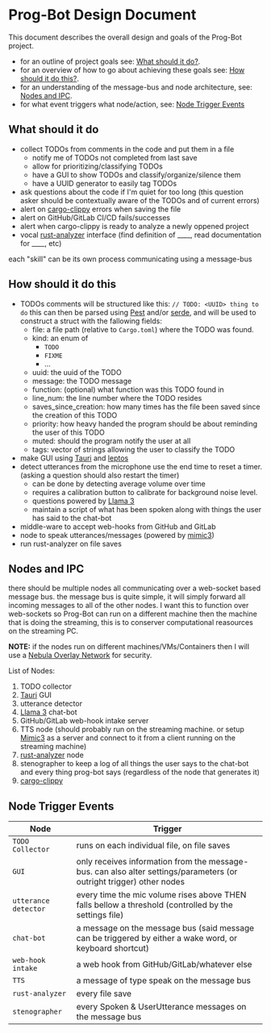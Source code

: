 # Prog-Bot Design Document

This document describes the overall design and goals of the Prog-Bot project.

- for an outline of project goals see: [What should it do?](#What-should-it-do).
- for an overview of how to go about achieving these goals see: [How should it do this?](#How-should-it-do-this).
- for an understanding of the message-bus and node architecture, see: [Nodes and IPC](#Nodes-and-IPC).
- for what event triggers what node/action, see: [Node Trigger Events](#Node-Trigger-Events)

## What should it do

- collect TODOs from comments in the code and put them in a file
	- notify me of TODOs not completed from last save
	- allow for prioritizing/classifying TODOs
	- have a GUI to show TODOs and classify/organize/silence them
	- have a UUID generator to easily tag TODOs
- ask questions about the code if I'm quiet for too long (this question asker should be contextually aware of the TODOs and of current errors)
- alert on [cargo-clippy](https://doc.rust-lang.org/clippy/) errors when saving the file
- alert on GitHub/GitLab CI/CD fails/successes
- alert when cargo-clippy is ready to analyze a newly oppened project
- vocal [rust-analyzer](https://rust-analyzer.github.io/) interface (find definition of ____, read documentation for ____, etc)

each "skill" can be its own process communicating using a message-bus

## How should it do this

- TODOs comments will be structured like this: ```// TODO: <UUID> thing to do``` this can then be parsed using [Pest](https://docs.rs/pest/latest/pest/) and/or [serde](https://docs.rs/serde/latest/serde/index.html), and will be used to construct a struct with the fallowing fields:
	- file: a file path (relative to `Cargo.toml`) where the TODO was found.
	- kind: an enum of
		- `TODO`
		- `FIXME`
		- ...
	- uuid: the uuid of the TODO
	- message: the TODO message
	- function: (optional) what function was this TODO found in
	- line_num: the line number where the TODO resides
	- saves_since_creation: how many times has the file been saved since the creation of this TODO
	- priority: how heavy handed the program should be about reminding the user of this TODO
	- muted: should the program notify the user at all
	- tags: vector of strings allowing the user to classify the TODO
- make GUI using [Tauri](https://tauri.app/) and [leptos](https://book.leptos.dev/)
- detect utterances from the microphone use the end time to reset a timer. (asking a question should also restart the timer)
	- can be done by detecting average volume over time
	- requires a calibration button to calibrate for background noise level.
	- questions powered by [Llama 3](https://ollama.com/library/llama3)
	- maintain a script of what has been spoken along with things the user has said to the chat-bot
- middle-ware to accept web-hooks from GitHub and GitLab
- node to speak utterances/messages (powered by [mimic3](https://mycroft-ai.gitbook.io/docs/mycroft-technologies/mimic-tts/mimic-3))
- run rust-analyzer on file saves

## Nodes and IPC

there should be multiple nodes all communicating over a web-socket based message bus. the message bus is quite simple, it will simply forward all incoming messages to all of the other nodes. I want this to function over web-sockets so Prog-Bot can run on a different machine then the machine that is doing the streaming, this is to conserver computational reasources on the streaming PC.

**NOTE:** if the nodes run on different machines/VMs/Containers then I will use a [Nebula Overlay Network](https://nebula.defined.net/docs/) for security.

List of Nodes:
1. TODO collector
2. [Tauri](https://tauri.app/) GUI
3. utterance detector
4. [Llama 3](https://ollama.com/library/llama3) chat-bot
5. GitHub/GitLab web-hook intake server
6. TTS node (should probably run on the streaming machine. or setup [Mimic3](https://mycroft-ai.gitbook.io/docs/mycroft-technologies/mimic-tts/mimic-3) as a server and connect to it from a client running on the streaming machine)
7. [rust-analyzer](https://rust-analyzer.github.io/) node
8. stenographer to keep a log of all things the user says to the chat-bot and every thing prog-bot says (regardless of the node that generates it)
9. [cargo-clippy](https://doc.rust-lang.org/clippy/)

## Node Trigger Events

| **Node** | **Trigger** |
|----------|-------------|
| `TODO Collector` | runs on each individual file, on file saves |
| `GUI` | only receives information from the message-bus. can also alter settings/parameters (or outright trigger) other nodes |
| `utterance detector` | every time the mic volume rises above THEN falls bellow a threshold (controlled by the settings file) |
| `chat-bot` | a message on the message bus (said message can be triggered by either a wake word, or keyboard shortcut) |
| `web-hook intake` | a web hook from GitHub/GitLab/whatever else |
| `TTS` | a message of type speak on the message bus |
| `rust-analyzer` | every file save |
| `stenographer` | every Spoken & UserUtterance messages on the message bus |

